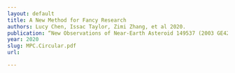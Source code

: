 ```yaml
---
layout: default
title: A New Method for Fancy Research
authors: Lucy Chen, Issac Taylor, Zimi Zhang, et al 2020.
publication: “New Observations of Near-Earth Asteroid 149537 (2003 GE42),” M.P.C. 124233
year: 2020
slug: MPC.Circular.pdf
url:

---
```

